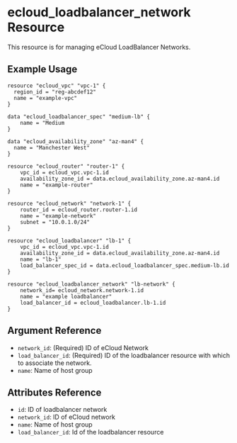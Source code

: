 # ecloud_loadbalancer_network Resource

This resource is for managing eCloud LoadBalancer Networks. 

## Example Usage

```hcl
resource "ecloud_vpc" "vpc-1" {
  region_id = "reg-abcdef12"
  name = "example-vpc"
}

data "ecloud_loadbalancer_spec" "medium-lb" {
	name = "Medium
}

data "ecloud_availability_zone" "az-man4" {
  name = "Manchester West"
}

resource "ecloud_router" "router-1" {
	vpc_id = ecloud_vpc.vpc-1.id
	availability_zone_id = data.ecloud_availability_zone.az-man4.id
	name = "example-router"
}

resource "ecloud_network" "network-1" {
	router_id = ecloud_router.router-1.id
	name = "example-network"
	subnet = "10.0.1.0/24"
}

resource "ecloud_loadbalancer" "lb-1" {
	vpc_id = ecloud_vpc.vpc-1.id
	availability_zone_id = data.ecloud_availability_zone.az-man4.id
	name = "lb-1"
	load_balancer_spec_id = data.ecloud_loadbalancer_spec.medium-lb.id
}

resource "ecloud_loadbalancer_network" "lb-network" {
	network_id= ecloud_network.network-1.id
	name = "example loadbalancer"
	load_balancer_id = ecloud_loadbalancer.lb-1.id
}
```

## Argument Reference

- `network_id`: (Required) ID of eCloud Network
- `load_balancer_id`: (Required) ID of the loadbalancer resource with which to associate the network. 
- `name`: Name of host group

## Attributes Reference

- `id`: ID of loadbalancer network
- `network_id`: ID of eCloud network
- `name`: Name of host group
- `load_balancer_id`: Id of the loadbalancer resource